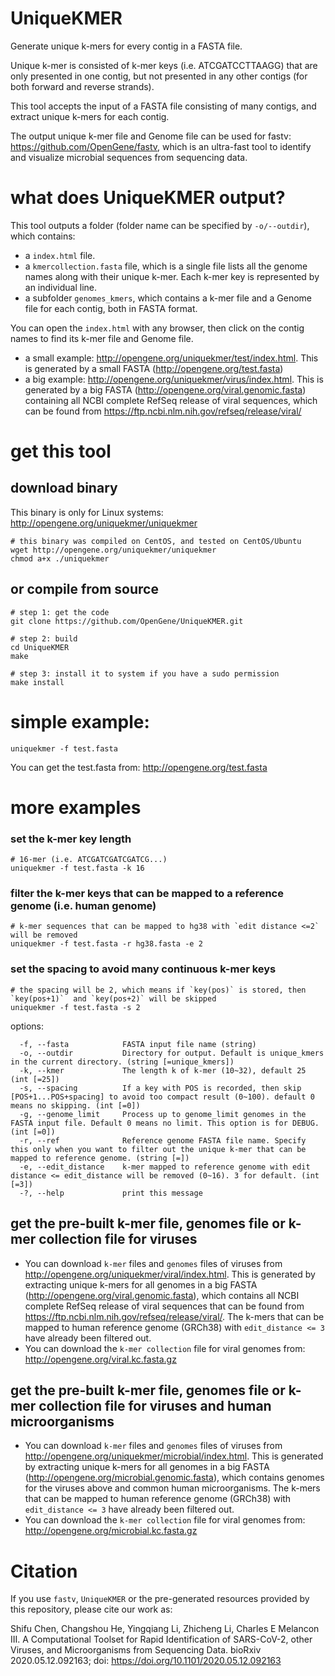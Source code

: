 # UniqueKMER
Generate unique k-mers for every contig in a FASTA file.  

Unique k-mer is consisted of k-mer keys (i.e. ATCGATCCTTAAGG) that are only presented in one contig, but not presented in any other contigs (for both forward and reverse strands).  

This tool accepts the input of a FASTA file consisting of many contigs, and extract unique k-mers for each contig.

The output unique k-mer file and Genome file can be used for fastv: https://github.com/OpenGene/fastv, which is an ultra-fast tool to identify and visualize microbial sequences from sequencing data.

# what does UniqueKMER output?
This tool outputs a folder (folder name can be specified by `-o/--outdir`), which contains:
* a `index.html` file.
* a `kmercollection.fasta` file, which is a single file lists all the genome names along with their unique k-mer. Each k-mer key is represented by an individual line.
* a subfolder `genomes_kmers`, which contains a k-mer file and a Genome file for each contig, both in FASTA format.

You can open the `index.html` with any browser, then click on the contig names to find its k-mer file and Genome file.
* a small example: http://opengene.org/uniquekmer/test/index.html. This is generated by a small FASTA (http://opengene.org/test.fasta)
* a big example: http://opengene.org/uniquekmer/virus/index.html. This is generated by a big FASTA (http://opengene.org/viral.genomic.fasta) containing all NCBI complete RefSeq release of viral sequences, which can be found from https://ftp.ncbi.nlm.nih.gov/refseq/release/viral/

# get this tool
## download binary 
This binary is only for Linux systems: http://opengene.org/uniquekmer/uniquekmer
```shell
# this binary was compiled on CentOS, and tested on CentOS/Ubuntu
wget http://opengene.org/uniquekmer/uniquekmer
chmod a+x ./uniquekmer
```
## or compile from source
```shell
# step 1: get the code
git clone https://github.com/OpenGene/UniqueKMER.git

# step 2: build
cd UniqueKMER
make

# step 3: install it to system if you have a sudo permission
make install
```

# simple example:
```shell
uniquekmer -f test.fasta
```
You can get the test.fasta from: http://opengene.org/test.fasta

# more examples
### set the k-mer key length
```shell
# 16-mer (i.e. ATCGATCGATCGATCG...)
uniquekmer -f test.fasta -k 16
```
### filter the k-mer keys that can be mapped to a reference genome (i.e. human genome)
```shell
# k-mer sequences that can be mapped to hg38 with `edit distance <=2`  will be removed
uniquekmer -f test.fasta -r hg38.fasta -e 2
```
### set the spacing to avoid many continuous k-mer keys
```shell
# the spacing will be 2, which means if `key(pos)` is stored, then `key(pos+1)`  and `key(pos+2)` will be skipped
uniquekmer -f test.fasta -s 2
```

options:
```shel
  -f, --fasta            FASTA input file name (string)
  -o, --outdir           Directory for output. Default is unique_kmers in the current directory. (string [=unique_kmers])
  -k, --kmer             The length k of k-mer (10~32), default 25 (int [=25])
  -s, --spacing          If a key with POS is recorded, then skip [POS+1...POS+spacing] to avoid too compact result (0~100). default 0 means no skipping. (int [=0])
  -g, --genome_limit     Process up to genome_limit genomes in the FASTA input file. Default 0 means no limit. This option is for DEBUG. (int [=0])
  -r, --ref              Reference genome FASTA file name. Specify this only when you want to filter out the unique k-mer that can be mapped to reference genome. (string [=])
  -e, --edit_distance    k-mer mapped to reference genome with edit distance <= edit_distance will be removed (0~16). 3 for default. (int [=3])
  -?, --help             print this message
```

## get the pre-built k-mer file, genomes file or k-mer collection file for viruses
* You can download `k-mer` files and `genomes` files of viruses from http://opengene.org/uniquekmer/viral/index.html. This is generated by extracting unique k-mers for all genomes in a big FASTA (http://opengene.org/viral.genomic.fasta), which contains all NCBI complete RefSeq release of viral sequences that can be found from https://ftp.ncbi.nlm.nih.gov/refseq/release/viral/. The k-mers that can be mapped to human reference genome (GRCh38) with `edit_distance <= 3` have already been filtered out.
* You can download the `k-mer collection` file for viral genomes from: http://opengene.org/viral.kc.fasta.gz

## get the pre-built k-mer file, genomes file or k-mer collection file for viruses and human microorganisms
* You can download `k-mer` files and `genomes` files of viruses from http://opengene.org/uniquekmer/microbial/index.html. This is generated by extracting unique k-mers for all genomes in a big FASTA (http://opengene.org/microbial.genomic.fasta), which contains genomes for the viruses above and common human microorganisms. The k-mers that can be mapped to human reference genome (GRCh38) with `edit_distance <= 3` have already been filtered out.
* You can download the `k-mer collection` file for viral genomes from: http://opengene.org/microbial.kc.fasta.gz

# Citation
If you use `fastv`, `UniqueKMER` or the pre-generated resources provided by this repository, please cite our work as:

Shifu Chen, Changshou He, Yingqiang Li, Zhicheng Li, Charles E Melancon III. A Computational Toolset for Rapid Identification of SARS-CoV-2, other Viruses, and Microorganisms from Sequencing Data. bioRxiv 2020.05.12.092163; doi: https://doi.org/10.1101/2020.05.12.092163
